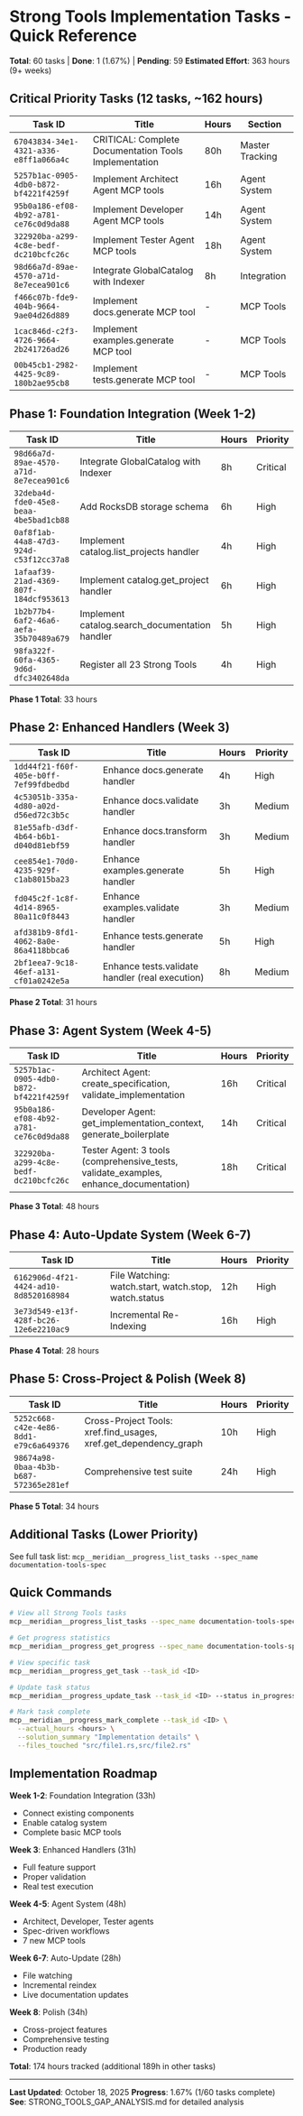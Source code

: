 # Strong Tools Implementation Tasks - Quick Reference

**Total**: 60 tasks | **Done**: 1 (1.67%) | **Pending**: 59
**Estimated Effort**: 363 hours (9+ weeks)

## Critical Priority Tasks (12 tasks, ~162 hours)

| Task ID | Title | Hours | Section |
|---------|-------|-------|---------|
| `67043834-34e1-4321-a336-e8ff1a066a4c` | CRITICAL: Complete Documentation Tools Implementation | 80h | Master Tracking |
| `5257b1ac-0905-4db0-b872-bf4221f4259f` | Implement Architect Agent MCP tools | 16h | Agent System |
| `95b0a186-ef08-4b92-a781-ce76c0d9da88` | Implement Developer Agent MCP tools | 14h | Agent System |
| `322920ba-a299-4c8e-bedf-dc210bcfc26c` | Implement Tester Agent MCP tools | 18h | Agent System |
| `98d66a7d-89ae-4570-a71d-8e7ecea901c6` | Integrate GlobalCatalog with Indexer | 8h | Integration |
| `f466c07b-fde9-404b-9664-9ae04d26d889` | Implement docs.generate MCP tool | - | MCP Tools |
| `1cac846d-c2f3-4726-9664-2b241726ad26` | Implement examples.generate MCP tool | - | MCP Tools |
| `00b45cb1-2982-4425-9c89-180b2ae95cb8` | Implement tests.generate MCP tool | - | MCP Tools |

## Phase 1: Foundation Integration (Week 1-2)

| Task ID | Title | Hours | Priority |
|---------|-------|-------|----------|
| `98d66a7d-89ae-4570-a71d-8e7ecea901c6` | Integrate GlobalCatalog with Indexer | 8h | Critical |
| `32deba4d-fde0-45e8-beaa-4be5bad1cb88` | Add RocksDB storage schema | 6h | High |
| `0af8f1ab-44a8-47d3-924d-c53f12cc37a8` | Implement catalog.list_projects handler | 4h | High |
| `1afaaf39-21ad-4369-807f-184dcf953613` | Implement catalog.get_project handler | 6h | High |
| `1b2b77b4-6af2-46a6-aefa-35b70489a679` | Implement catalog.search_documentation handler | 5h | High |
| `98fa322f-60fa-4365-9d6d-dfc3402648da` | Register all 23 Strong Tools | 4h | High |

**Phase 1 Total**: 33 hours

## Phase 2: Enhanced Handlers (Week 3)

| Task ID | Title | Hours | Priority |
|---------|-------|-------|----------|
| `1dd44f21-f60f-405e-b0ff-7ef99fdbedbd` | Enhance docs.generate handler | 4h | High |
| `4c53051b-335a-4d80-a02d-d56ed72c3b5c` | Enhance docs.validate handler | 3h | Medium |
| `81e55afb-d3df-4b64-b6b1-d040d81ebf59` | Enhance docs.transform handler | 3h | Medium |
| `cee854e1-70d0-4235-929f-c1ab8015ba23` | Enhance examples.generate handler | 5h | High |
| `fd045c2f-1c8f-4d14-8965-80a11c0f8443` | Enhance examples.validate handler | 3h | Medium |
| `afd381b9-8fd1-4062-8a0e-86a4118bbca6` | Enhance tests.generate handler | 5h | High |
| `2bf1eea7-9c18-46ef-a131-cf01a0242e5a` | Enhance tests.validate handler (real execution) | 8h | Medium |

**Phase 2 Total**: 31 hours

## Phase 3: Agent System (Week 4-5)

| Task ID | Title | Hours | Priority |
|---------|-------|-------|----------|
| `5257b1ac-0905-4db0-b872-bf4221f4259f` | Architect Agent: create_specification, validate_implementation | 16h | Critical |
| `95b0a186-ef08-4b92-a781-ce76c0d9da88` | Developer Agent: get_implementation_context, generate_boilerplate | 14h | Critical |
| `322920ba-a299-4c8e-bedf-dc210bcfc26c` | Tester Agent: 3 tools (comprehensive_tests, validate_examples, enhance_documentation) | 18h | Critical |

**Phase 3 Total**: 48 hours

## Phase 4: Auto-Update System (Week 6-7)

| Task ID | Title | Hours | Priority |
|---------|-------|-------|----------|
| `6162906d-4f21-4424-ad10-8d8520168984` | File Watching: watch.start, watch.stop, watch.status | 12h | High |
| `3e73d549-e13f-428f-bc26-12e6e2210ac9` | Incremental Re-Indexing | 16h | High |

**Phase 4 Total**: 28 hours

## Phase 5: Cross-Project & Polish (Week 8)

| Task ID | Title | Hours | Priority |
|---------|-------|-------|----------|
| `5252c668-c42e-4e86-8dd1-e79c6a649376` | Cross-Project Tools: xref.find_usages, xref.get_dependency_graph | 10h | High |
| `98674a98-0baa-4b3b-b687-572365e281ef` | Comprehensive test suite | 24h | High |

**Phase 5 Total**: 34 hours

## Additional Tasks (Lower Priority)

See full task list: `mcp__meridian__progress_list_tasks --spec_name documentation-tools-spec`

## Quick Commands

```bash
# View all Strong Tools tasks
mcp__meridian__progress_list_tasks --spec_name documentation-tools-spec --limit 100

# Get progress statistics
mcp__meridian__progress_get_progress --spec_name documentation-tools-spec

# View specific task
mcp__meridian__progress_get_task --task_id <ID>

# Update task status
mcp__meridian__progress_update_task --task_id <ID> --status in_progress

# Mark task complete
mcp__meridian__progress_mark_complete --task_id <ID> \
  --actual_hours <hours> \
  --solution_summary "Implementation details" \
  --files_touched "src/file1.rs,src/file2.rs"
```

## Implementation Roadmap

**Week 1-2**: Foundation Integration (33h)
- Connect existing components
- Enable catalog system
- Complete basic MCP tools

**Week 3**: Enhanced Handlers (31h)
- Full feature support
- Proper validation
- Real test execution

**Week 4-5**: Agent System (48h)
- Architect, Developer, Tester agents
- Spec-driven workflows
- 7 new MCP tools

**Week 6-7**: Auto-Update (28h)
- File watching
- Incremental reindex
- Live documentation updates

**Week 8**: Polish (34h)
- Cross-project features
- Comprehensive testing
- Production ready

**Total**: 174 hours tracked (additional 189h in other tasks)

---

**Last Updated**: October 18, 2025
**Progress**: 1.67% (1/60 tasks complete)
**See**: STRONG_TOOLS_GAP_ANALYSIS.md for detailed analysis
